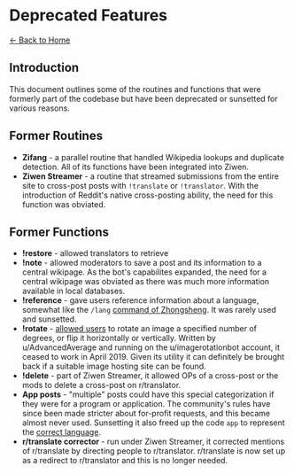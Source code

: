 # Deprecated Features

[← Back to Home](./index.md)

## Introduction

This document outlines some of the routines and functions that were formerly part of the codebase but have been deprecated or sunsetted for various reasons.

## Former Routines

* **Zifang** - a parallel routine that handled Wikipedia lookups and duplicate detection. All of its functions have been integrated into Ziwen.
* **Ziwen Streamer** - a routine that streamed submissions from the entire site to cross-post posts with `!translate` or `!translator`. With the introduction of Reddit's native cross-posting ability, the need for this function was obviated.

## Former Functions

* **!restore** - allowed translators to retrieve 
* **!note** - allowed moderators to save a post and its information to a central wikipage. As the bot's capabilites expanded, the need for a central wikipage was obviated as there was much more information available in local databases.  
* **!reference** - gave users reference information about a language, somewhat like the `/lang` [command of Zhongsheng](./commands_discord.md). It was rarely used and sunsetted.  
* **!rotate** - [allowed users](https://www.reddit.com/r/translator/comments/au2b57/meta_image_rotation_available_via_rotate_courtesy/) to rotate an image a specified number of degrees, or flip it horizontally or vertically. Written by u/AdvancedAverage and running on the u/imagerotationbot account, it ceased to work in April 2019. Given its utility it can definitely be brought back if a suitable image hosting site can be found.
* **!delete** - part of Ziwen Streamer, it allowed OPs of a cross-post or the mods to delete a cross-post on r/translator. 
* **App posts** - "multiple" posts could have this special categorization if they were for a program or application. The community's rules have since been made stricter about for-profit requests, and this became almost never used. Sunsetting it also freed up the code `app` to represent the [correct language](https://en.wikipedia.org/wiki/Apma_language).
* **r/translate corrector** - run under Ziwen Streamer, it corrected mentions of r/translate by directing people to r/translator. r/translate is now set up as a redirect to r/translator and this is no longer needed.